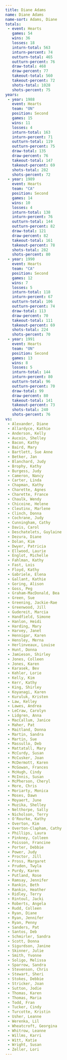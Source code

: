 ```yaml
---
title: Diane Adams
name: Diane Adams
name-sort: Adams, Diane
totals:
 - event: Hearts
   games: 54
   wins: 36
   losses: 18
   inturn-total: 563
   inturn-percent: 74
   outturn-total: 465
   outturn-percent: 76
   draw-total: 468
   draw-percent: 77
   takeout-total: 560
   takeout-percent: 72
   shots-total: 1028
   shots-percent: 75
years:
 - year: 1988
   event: Hearts
   team: "ON"
   position: Second
   games: 15
   wins: 11
   losses: 4
   inturn-total: 163
   inturn-percent: 71
   outturn-total: 119
   outturn-percent: 75
   draw-total: 135
   draw-percent: 76
   takeout-total: 147
   takeout-percent: 69
   shots-total: 282
   shots-percent: 72
 - year: 1989
   event: Hearts
   team: "CA"
   position: Second
   games: 14
   wins: 10
   losses: 4
   inturn-total: 138
   inturn-percent: 76
   outturn-total: 144
   outturn-percent: 82
   draw-total: 121
   draw-percent: 82
   takeout-total: 161
   takeout-percent: 78
   shots-total: 282
   shots-percent: 80
 - year: 1990
   event: Hearts
   team: "CA"
   position: Second
   games: 12
   wins: 7
   losses: 5
   inturn-total: 118
   inturn-percent: 67
   outturn-total: 106
   outturn-percent: 74
   draw-total: 113
   draw-percent: 70
   takeout-total: 111
   takeout-percent: 69
   shots-total: 224
   shots-percent: 70
 - year: 1991
   event: Hearts
   team: "ON"
   position: Second
   games: 13
   wins: 8
   losses: 5
   inturn-total: 144
   inturn-percent: 80
   outturn-total: 96
   outturn-percent: 70
   draw-total: 99
   draw-percent: 80
   takeout-total: 141
   takeout-percent: 73
   shots-total: 240
   shots-percent: 76
vs:
 - Alexander, Diane
 - Allardyce, Kathie
 - Anderson, Kelly
 - Aucoin, Shelley
 - Bacon, Kathy
 - Baird, Mary
 - Bartlett, Sue Anne
 - Betker, Jan
 - Blanchard, Judy
 - Brophy, Kathy
 - Burgess, Judy
 - Cameron, Nancy
 - Carter, Linda
 - Chapman, Kathy
 - Charette, Agnes
 - Charette, France
 - Chaulk, Wendy
 - Chicoine, Helene
 - Cleutinx, Marlene
 - Clinch, Donna
 - Cochrane, Judy
 - Cunningham, Cathy
 - Davis, Carol
 - Deschatelets, Guylaine
 - Dezura, Diane
 - Dolan, Kim
 - Dwyer, Patricia
 - Ellwood, Laurie
 - Englot, Michelle
 - Fahlman, Kathy
 - Fast, Lois
 - Floyd, Kathy
 - Gabriele, Elena
 - Gallant, Kathie
 - Goring, Alison
 - Goss, Peg
 - Graham-MacDonald, Bea
 - Green, Sue
 - Greening, Jackie-Rae
 - Greenwood, Jill
 - Gudereit, Marcia
 - Handfield, Simone
 - Hanlon, Heidi
 - Harding, Mary
 - Harvey, Janet
 - Hennigar, Karen
 - Hensley, Merna
 - Herlinveaux, Louise
 - Hunt, Donna
 - Jamieson, Shirley
 - Jones, Colleen
 - Jones, Karen
 - Karasek, Bev
 - Kehler, Lorie
 - Kelly, Kim
 - Kerr, Kathy
 - King, Shirley
 - Koyanagi, Karen
 - Kuruluk, Kristen
 - Law, Kelley
 - Lawes, Andrea
 - LeCraw, Carolyn
 - Lidgren, Anna
 - MacCallum, Janice
 - Maher, Pat
 - Maitland, Donna
 - Martin, Sandra
 - Martin, Sue
 - Massullo, Deb
 - Mattatall, Mary
 - McCurdy, Susan
 - McCusker, Joan
 - McDermott, Karen
 - McGowan, Frances
 - McHugh, Cindy
 - McInnis, Susan
 - McPherson, Cheryl
 - More, Chris
 - Moriarty, Monica
 - Moses, Dawn
 - Moyaert, June
 - Muzika, Shelley
 - Nelthorpe, Sally
 - Nicholson, Terry
 - O'Rourke, Kathy
 - Overton, Kim
 - Overton-Clapham, Cathy
 - Phillips, Laura
 - Pinkney, Colleen
 - Poisson, Francine
 - Porter, Debbie
 - Power, Judy
 - Proctor, Jill
 - Pross, Margaret
 - Pruden, Twyla
 - Purdy, Karen
 - Putland, Rose
 - Ramsay, Jennifer
 - Rankin, Beth
 - Rankin, Heather
 - Ridley, Terry
 - Rintoul, Jacki
 - Roberts, Angela
 - Rudd, Colleen
 - Ryan, Diane
 - Ryan, Jennifer
 - Ryan, Penny
 - Sanders, Pat
 - Santos, Deb
 - Schmirler, Sandra
 - Scott, Donna
 - Sigurdson, Janine
 - Skinner, Julie
 - Smith, Yvonne
 - Soligo, Melissa
 - Sparrow, Sandra
 - Stevenson, Chris
 - Stewart, Sheri
 - Stokes, Debbie
 - Stricker, Joan
 - Sutton, Jodie
 - Thomas, Karen
 - Thomas, Maria
 - Todd, Fran
 - Tucker, Cindy
 - Turcotte, Kristin
 - Usher, Leanne
 - Werenka, Lil
 - Wheatcroft, Georgina
 - Whitrow, Leanne
 - Willms, Karri
 - Witt, Katie
 - Wright, Susan
 - Zeller, Lori
---
```

